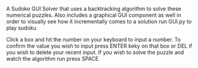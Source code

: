 A Sudoko GUI Solver that uses a backtracking algorithm to solve these numerical puzzles. Also includes a graphical GUI component as well in order to visually see how it incrementally comes to a solution 
run GUI.py to play sudoku 

Click a box and hit the number on your keyboard to input a number. To confirm the value you wish to input press ENTER keky on that box or DEL if you wish to delete your recent input. 
If you wish to solve the puzzle and watch the algorithm run press SPACE 
